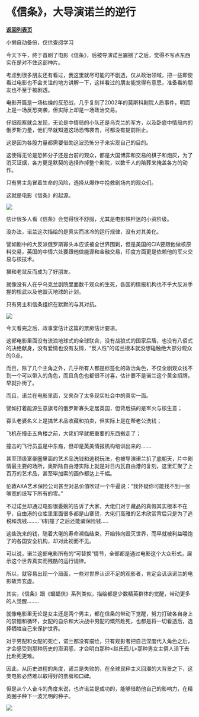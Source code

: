 # 《信条》，大导演诺兰的逆行

[**返回列表页**](/gzh/政事堂2019)

小懒自动备份，仅供查阅学习

今天下午，终于首刷了电影《信条》，后被导演诺兰震撼了之后，觉得不写点东西实在是对不住这部神片。

  

考虑到很多朋友还有看过，我这里就尽可能的不剧透，仅从政治领域，把一些即使看过电影也不会关注的地方讲解一下，这样看过的朋友能觉得有意思，准备看的朋友也不至于被剧透。

  

电影开篇是一场枯燥的反恐战，几乎复刻了2002年的莫斯科剧院人质事件，明面上是一场反恐突袭，但实际上却是一场政治交易。

  

仔细观察就会发现，无论是中情局的小队还是乌克兰的军方，以及卧底中情局内的俄罗斯力量，他们早就知道这场恐怖袭击，可都没有提前阻止。

  

这是因为各股力量都需要借助这波恐怖分子来实现自己的目的。

  

这使得无论是恐怖分子还是台前的观众，都是大国博弈和交易的棋子和炮灰，为了消灭证据，各方更是默契的选择炸掉整个剧院，以数千人的陪葬来掩盖各方的动作。

  

只有男主角冒着生命的风险，选择从爆炸中挽救剧场内的观众们。

  

这就是电影《信条》的起源。

  

![](https://mmbiz.qpic.cn/mmbiz_jpg/rxhS23yu8cP6fv9oERotCnMJgCBuw75Sl128aYNMzL3ROzPeGJrqvzsxoq0859ugWM1fAM0zlbxLw2D4d4DYOA/640?wx_fmt=jpeg)

  

估计很多人看《信条》会觉得很不舒服，尤其是电影铁杆迷的小资阶级。

  

没办法，诺兰这次描绘的是真实而冰冷的运行规律，没有对其美化。  

  

譬如剧中的大反派俄罗斯寡头本应该被全世界围剿，但是美国的CIA要跟他做核原料交易，英国的中情六处要跟他做能源和金融交易，印度方面更是依赖他的军火交易与核技术。

  

猫和老鼠反而成为了好朋友。  

  

就像没有人在乎乌克兰剧院里面数千观众的生死，各国的情报机构也不乎大反派手握的核武以及他毁灭地球的计划。

  

只有男主和信条组织在默默的与其对抗。  

  

![](https://mmbiz.qpic.cn/mmbiz_jpg/rxhS23yu8cP6fv9oERotCnMJgCBuw75Su9kgkhdiabUyyjUEsM0yp7HerlvibEPUtYFGgqC7MWG6e1cqs7NMDSew/640?wx_fmt=jpeg)

  

今天看完之后，政事堂估计这篇的票房估计要凉。  

  

这部电影里面没有流浪地球式的全球联合，没有战狼式的国家后盾，也没有八佰式的决绝献身，没有爱情也没有友情，“反人性”的诺兰根本就没想碰触绝大部分观众的G点。

  

而且，除了几个主角之外，几乎所有人都是标签化的政治角色，不仅全剧观众找不到一个可以带入的角色，而且角色也都很不讨喜，估计要不是诺兰这个黄金招牌，早就扑街了。

  

而且，诺兰在电影里面，又夹杂了太多现实社会中的真实一面。

  

譬如打着能源生意旗号的俄罗斯寡头定居英国，但背后搞的是军火与核生意；

  

寡头老婆名义上是搞艺术品收藏和拍卖，但实际上是在帮老公洗钱；

  

飞机在撞击五角楼之前，大佬们早就把重要的东西搬走了；

  

撞击的飞行员虽是中东裔，但却是英美情报机构培训出来的.......

  

甚至顶级富豪圈里面的艺术品洗钱和逃税玩法，也被导演诺兰扒了底朝天，片中剧情最主要的场所，奥斯陆自由港实际上就是对日内瓦自由港的复刻，这里汇聚了上百万的艺术品，甚至毕加索的画作都达上千幅。

  

伦敦AXA艺术保险公司甚至对总价值吹过一个牛逼说：“我怀疑你可能找不到一张够宽的纸写下所有的零。”  

  

不过诺兰却通过电影很委婉的告诉了大家，大佬们对于藏品的真假其实根本不在乎，自由港的仓库里里面很多都是山寨货，大佬们高雅的艺术欣赏背后只是为了逃税和洗钱........飞机撞了之后还能骗保险钱.....

  

这些洗来的钱，随着大佬的寿命濒临结束，开始转向毁灭世界，而早就被利益喂饱了的各国安全机构，却对此视而不见。  

  

可以说，诺兰这部电影所有的“可替换”情节，全部都是通过电影这个大众形式，展示这个世界真实而残酷的运行规律。

  

所以，就容易出现一个局面，一些对世界认识不足的观影者，肯定会讥讽诺兰的电影故弄玄虚。

  

其实，《信条》跟《蝙蝠侠》系列类似，描绘都是少数精英群体的觉醒，带动更多的人觉醒........

  

就像电影里无论是女主还是两个男主，都在信条的带动下觉醒，努力打破各自身上的禁锢和循环，女配的自杀和大决战中男配的慨然赴死，也都是将一切看透后，选择牺牲自己来保护世界。

  

对于男配和女配的死亡，诺兰都没有描绘，只有观影者把自己深度代入角色之后，才会感受到那种历史的澎湃感，才会明白那种<赵氏孤儿>那种男女主俩人活下去比赴死更难。

  

因此，从历史进程的角度，诺兰是失败的，在全球民粹主义回潮的大背景之下，这类电影必然难以取得好的票房和口碑。

  

但是从个人奋斗的角度来说，也许诺兰是成功的，能够借助他自己的影响力，在精英圈子种下一波光明的种子。

  

![](https://mmbiz.qpic.cn/mmbiz_jpg/rxhS23yu8cPp0iaKAfe0ZsWfgGcY72o9Nror8TicrtnlDsqzY7y4Kum4fM3X0FMEGlbvm9HvZUiaETSnLt4DHNLbQ/640?wx_fmt=jpeg)

